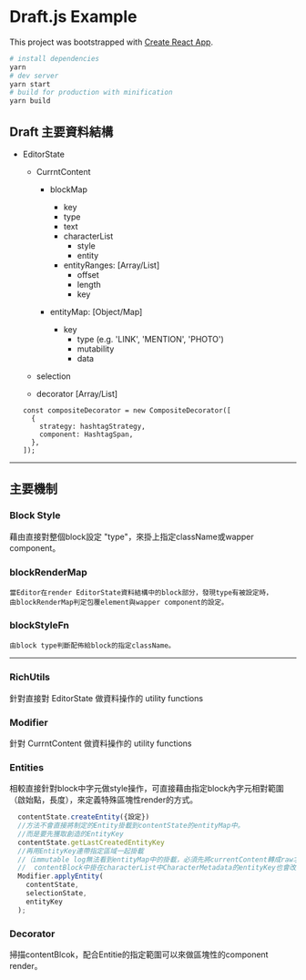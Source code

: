 # Draft.js Example

This project was bootstrapped with [Create React App](https://github.com/facebookincubator/create-react-app).

``` bash
# install dependencies
yarn
# dev server
yarn start
# build for production with minification
yarn build
```
## Draft 主要資料結構

* EditorState
  * CurrntContent
    * blockMap
      * key
      * type
      * text
      * characterList
        * style
        * entity
      * entityRanges: [Array/List]
        * offset
        * length
        * key

    * entityMap: [Object/Map]
      * key
        * type (e.g. 'LINK', 'MENTION', 'PHOTO')
        * mutability
        * data 

  * selection

  * decorator [Array/List]
  ```
  const compositeDecorator = new CompositeDecorator([
    {
      strategy: hashtagStrategy,
      component: HashtagSpan,
    },
  ]);
  ```

---

## 主要機制

### Block Style

  藉由直接對整個block設定 "type"，來掛上指定className或wapper component。

  ### blockRenderMap
    
    當Editor在render EditorState資料結構中的block部分，發現type有被設定時，
    由blockRenderMap判定包覆element與wapper component的設定。

  ### blockStyleFn

    由block type判斷配佈給block的指定className。
---

### RichUtils
針對直接對 EditorState 做資料操作的 utility functions


### Modifier 
針對 CurrntContent 做資料操作的 utility functions


### Entities
相較直接針對block中字元做style操作，可直接藉由指定block內字元相對範圍（啟始點，長度），來定義特殊區塊性render的方式。
``` js
  contentState.createEntity({設定})
  //方法不會直接將制定的Entity掛載到contentState的entityMap中。
  //而是要先獲取創造的EntityKey
  contentState.getLastCreatedEntityKey
  //再用EntityKey連帶指定區域一起掛載
  //（immutable log無法看到entityMap中的掛載，必須先將currentContent轉成raw才看的到。
  //  contentBlock中掛在characterList中CharacterMetadata的entityKey也會改成在entityRanges用offset跟length的方式記錄。）
  Modifier.applyEntity(
    contentState,
    selectionState,
    entityKey
  );
```
### Decorator
掃描contentBlcok，配合Entitie的指定範圍可以來做區塊性的component render。
